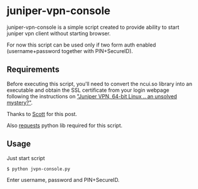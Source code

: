 juniper-vpn-console
===================

juniper-vpn-console is a simple script created to provide ability to start juniper vpn client without starting browser.

For now this script can be used only if two form auth enabled (username+password together with PIN+SecureID).

Requirements
------------

Before executing this script, you'll need to convert the ncui.so library into an executable and obtain the SSL certificate from your login webpage following the instructions on ["Juniper VPN, 64-bit Linux .. an unsolved mystery?"](http://makefile.com/.plan/2009/10/juniper-vpn-64-bit-linux-an-unsolved-mystery/).

Thanks to [Scott](http://makefile.com/.plan/author/Scott/) for this post.

Also [requests](http://docs.python-requests.org/en/latest/) python lib required for this script.


Usage
-----

Just start script

```
$ python jvpn-console.py
```

Enter username, password and PIN+SecureID.
